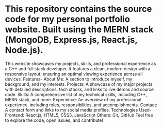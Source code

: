 # This repository contains the source code for my personal portfolio website. Built using the MERN stack (MongoDB, Express.js, React.js, Node.js). 
This website showcases my projects, skills, and professional experience as a C++ and full stack developer. It features a clean, modern design with a responsive layout, ensuring an optimal viewing experience across all devices. Features- About Me: A section to introduce myself, my background, and my interests. Projects: A showcase of my major projects with detailed descriptions, tech stacks, and links to live demos and source code. Skills: A comprehensive list of my technical skills, including C++, MERN stack, and more. Experience: An overview of my professional experience, including roles, responsibilities, and accomplishments. Contact: A contact form and links to my social media profiles. Technologies Used- Frontend: React.js, HTML5, CSS3, JavaScript Others: Git, GitHub Feel free to explore the code, open issues, and contribute!